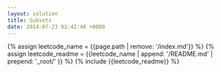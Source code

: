 ```yaml
---
layout: solution
title: Subsets
date: 2014-07-23 02:42:48 +0800
---
```

{% assign leetcode_name = {{page.path | remove: '/index.md'}}  %}
{% assign leetcode_readme = {{leetcode_name | append: '/README.md' | prepend: '_root/' }}  %}
{% include {{leetcode_readme}} %}
